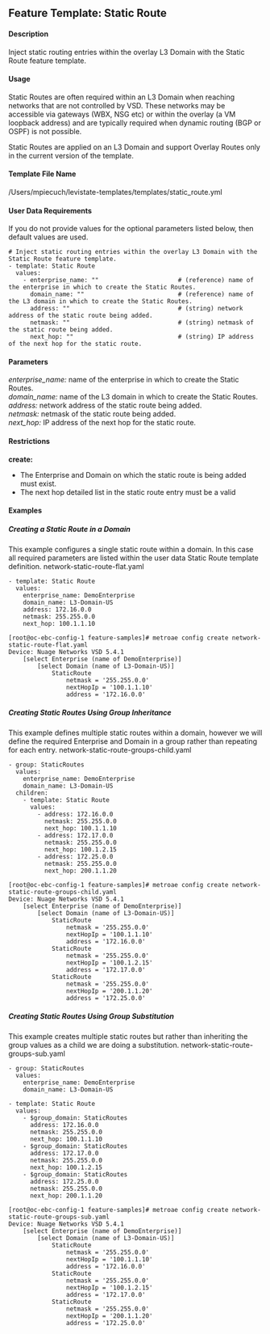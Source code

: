 ## Feature Template: Static Route
#### Description
Inject static routing entries within the overlay L3 Domain with the Static Route feature template.

#### Usage
Static Routes are often required within an L3 Domain when reaching networks that are not controlled by VSD. These networks may be accessible via gateways (WBX, NSG etc) or within the overlay (a VM loopback address) and are typically required when dynamic routing (BGP or OSPF) is not possible.

Static Routes are applied on an L3 Domain and support Overlay Routes only in the current version of the template.

#### Template File Name
/Users/mpiecuch/levistate-templates/templates/static_route.yml

#### User Data Requirements
If you do not provide values for the optional parameters listed below, then default values are used.

```
# Inject static routing entries within the overlay L3 Domain with the Static Route feature template.
- template: Static Route
  values:
    - enterprise_name: ""                      # (reference) name of the enterprise in which to create the Static Routes.
      domain_name: ""                          # (reference) name of the L3 domain in which to create the Static Routes.
      address: ""                              # (string) network address of the static route being added.
      netmask: ""                              # (string) netmask of the static route being added.
      next_hop: ""                             # (string) IP address of the next hop for the static route.

```

#### Parameters
*enterprise_name:* name of the enterprise in which to create the Static Routes.<br>
*domain_name:* name of the L3 domain in which to create the Static Routes.<br>
*address:* network address of the static route being added.<br>
*netmask:* netmask of the static route being added.<br>
*next_hop:* IP address of the next hop for the static route.<br>


#### Restrictions
**create:**
* The Enterprise and Domain on which the static route is being added must exist.
* The next hop detailed list in the static route entry must be a valid

#### Examples

##### Creating a Static Route in a Domain
This example configures a single static route within a domain. In this case all required parameters are listed within the user data Static Route template definition.  network-static-route-flat.yaml
```
- template: Static Route
  values:
    enterprise_name: DemoEnterprise
    domain_name: L3-Domain-US
    address: 172.16.0.0
    netmask: 255.255.0.0
    next_hop: 100.1.1.10

```
```
[root@oc-ebc-config-1 feature-samples]# metroae config create network-static-route-flat.yaml
Device: Nuage Networks VSD 5.4.1
    [select Enterprise (name of DemoEnterprise)]
        [select Domain (name of L3-Domain-US)]
            StaticRoute
                netmask = '255.255.0.0'
                nextHopIp = '100.1.1.10'
                address = '172.16.0.0'

```

##### Creating Static Routes Using Group Inheritance
This example defines multiple static routes within a domain, however we will define the required Enterprise and Domain in a group rather than repeating for each entry.  network-static-route-groups-child.yaml
```
- group: StaticRoutes
  values:
    enterprise_name: DemoEnterprise
    domain_name: L3-Domain-US
  children:
    - template: Static Route
      values:
        - address: 172.16.0.0
          netmask: 255.255.0.0
          next_hop: 100.1.1.10
        - address: 172.17.0.0
          netmask: 255.255.0.0
          next_hop: 100.1.2.15
        - address: 172.25.0.0
          netmask: 255.255.0.0
          next_hop: 200.1.1.20

```
```
[root@oc-ebc-config-1 feature-samples]# metroae config create network-static-route-groups-child.yaml
Device: Nuage Networks VSD 5.4.1
    [select Enterprise (name of DemoEnterprise)]
        [select Domain (name of L3-Domain-US)]
            StaticRoute
                netmask = '255.255.0.0'
                nextHopIp = '100.1.1.10'
                address = '172.16.0.0'
            StaticRoute
                netmask = '255.255.0.0'
                nextHopIp = '100.1.2.15'
                address = '172.17.0.0'
            StaticRoute
                netmask = '255.255.0.0'
                nextHopIp = '200.1.1.20'
                address = '172.25.0.0'

```

##### Creating Static Routes Using Group Substitution
This example creates multiple static routes but rather than inheriting the group values as a child we are doing a substitution.  network-static-route-groups-sub.yaml
```
- group: StaticRoutes
  values:
    enterprise_name: DemoEnterprise
    domain_name: L3-Domain-US

- template: Static Route
  values:
    - $group_domain: StaticRoutes
      address: 172.16.0.0
      netmask: 255.255.0.0
      next_hop: 100.1.1.10
    - $group_domain: StaticRoutes
      address: 172.17.0.0
      netmask: 255.255.0.0
      next_hop: 100.1.2.15
    - $group_domain: StaticRoutes
      address: 172.25.0.0
      netmask: 255.255.0.0
      next_hop: 200.1.1.20

```
```
[root@oc-ebc-config-1 feature-samples]# metroae config create network-static-route-groups-sub.yaml
Device: Nuage Networks VSD 5.4.1
    [select Enterprise (name of DemoEnterprise)]
        [select Domain (name of L3-Domain-US)]
            StaticRoute
                netmask = '255.255.0.0'
                nextHopIp = '100.1.1.10'
                address = '172.16.0.0'
            StaticRoute
                netmask = '255.255.0.0'
                nextHopIp = '100.1.2.15'
                address = '172.17.0.0'
            StaticRoute
                netmask = '255.255.0.0'
                nextHopIp = '200.1.1.20'
                address = '172.25.0.0'

```
